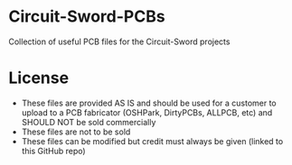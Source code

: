 # Circuit-Sword-PCBs
Collection of useful PCB files for the Circuit-Sword projects

# License
* These files are provided AS IS and should be used for a customer to upload to a PCB fabricator (OSHPark, DirtyPCBs, ALLPCB, etc) and SHOULD NOT be sold commercially
* These files are not to be sold
* These files can be modified but credit must always be given (linked to this GitHub repo)
